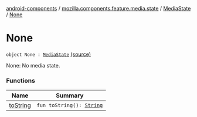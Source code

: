 [android-components](../../../index.md) / [mozilla.components.feature.media.state](../../index.md) / [MediaState](../index.md) / [None](./index.md)

# None

`object None : `[`MediaState`](../index.md) [(source)](https://github.com/mozilla-mobile/android-components/blob/master/components/feature/media/src/main/java/mozilla/components/feature/media/state/MediaState.kt#L17)

None: No media state.

### Functions

| Name | Summary |
|---|---|
| [toString](to-string.md) | `fun toString(): `[`String`](https://kotlinlang.org/api/latest/jvm/stdlib/kotlin/-string/index.html) |
